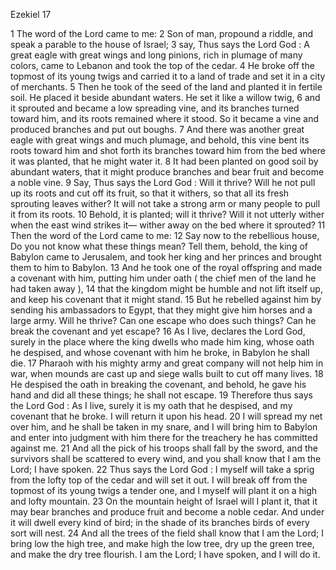 Ezekiel 17

1	The word of the Lord came to me:
2	Son of man, propound a riddle, and speak a parable to the house of Israel;
3	say, Thus says the Lord God : A great eagle with great wings and long pinions, rich in plumage of many colors, came to Lebanon and took the top of the cedar.
4	He broke off the topmost of its young twigs and carried it to a land of trade and set it in a city of merchants.
5	Then he took of the seed of the land and planted it in fertile soil. He placed it beside abundant waters. He set it like a willow twig,
6	and it sprouted and became a low spreading vine, and its branches turned toward him, and its roots remained where it stood. So it became a vine and produced branches and put out boughs.
7	And there was another great eagle with great wings and much plumage, and behold, this vine bent its roots toward him and shot forth its branches toward him from the bed where it was planted, that he might water it.
8	It had been planted on good soil by abundant waters, that it might produce branches and bear fruit and become a noble vine.
9	Say, Thus says the Lord God : Will it thrive? Will he not pull up its roots and cut off its fruit, so that it withers, so that all its fresh sprouting leaves wither? It will not take a strong arm or many people to pull it from its roots.
10	Behold, it is planted; will it thrive? Will it not utterly wither when the east wind strikes it— wither away on the bed where it sprouted?
11	Then the word of the Lord came to me:
12	Say now to the rebellious house, Do you not know what these things mean? Tell them, behold, the king of Babylon came to Jerusalem, and took her king and her princes and brought them to him to Babylon.
13	And he took one of the royal offspring and made a covenant with him, putting him under oath ( the chief men of the land he had taken away ),
14	that the kingdom might be humble and not lift itself up, and keep his covenant that it might stand.
15	But he rebelled against him by sending his ambassadors to Egypt, that they might give him horses and a large army. Will he thrive? Can one escape who does such things? Can he break the covenant and yet escape?
16	As I live, declares the Lord God, surely in the place where the king dwells who made him king, whose oath he despised, and whose covenant with him he broke, in Babylon he shall die.
17	Pharaoh with his mighty army and great company will not help him in war, when mounds are cast up and siege walls built to cut off many lives.
18	He despised the oath in breaking the covenant, and behold, he gave his hand and did all these things; he shall not escape.
19	Therefore thus says the Lord God : As I live, surely it is my oath that he despised, and my covenant that he broke. I will return it upon his head.
20	I will spread my net over him, and he shall be taken in my snare, and I will bring him to Babylon and enter into judgment with him there for the treachery he has committed against me.
21	And all the pick of his troops shall fall by the sword, and the survivors shall be scattered to every wind, and you shall know that I am the Lord; I have spoken.
22	Thus says the Lord God : I myself will take a sprig from the lofty top of the cedar and will set it out. I will break off from the topmost of its young twigs a tender one, and I myself will plant it on a high and lofty mountain.
23	On the mountain height of Israel will I plant it, that it may bear branches and produce fruit and become a noble cedar. And under it will dwell every kind of bird; in the shade of its branches birds of every sort will nest.
24	And all the trees of the field shall know that I am the Lord; I bring low the high tree, and make high the low tree, dry up the green tree, and make the dry tree flourish. I am the Lord; I have spoken, and I will do it.

